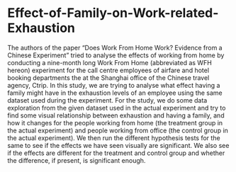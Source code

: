 # Effect-of-Family-on-Work-related-Exhaustion
The authors of the paper “Does Work From Home Work? Evidence from a Chinese Experiment” tried to analyse the effects of working from home by conducting a nine-month long Work From Home (abbreviated as WFH hereon) experiment for the call centre employees of airfare and hotel booking departments the at the Shanghai office of the Chinese travel agency, Ctrip. 
In this study, we are trying to analyse what effect having a family might have in the exhaustion levels of an employee using the same dataset used during the experiment. For the study, we do some data exploration from the given dataset used in the actual experiment and try to find some visual relationship between exhaustion and having a family, and how it changes for the people working from home (the treatment group in the actual experiment) and people working from office (the control group in the actual experiment). We then run the different hypothesis tests for the same to see if the effects we have seen visually are significant. We also see if the effects are different for the treatment and control group and whether the difference, if present, is significant enough. 
